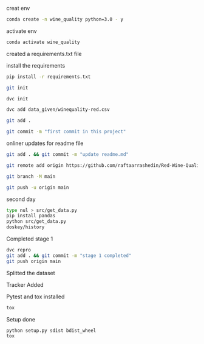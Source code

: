 creat env

```bash
conda create -n wine_quality python=3.0 - y
```

activate env

```bash
conda activate wine_quality
```
created a requirements.txt file

install the requirements 

```bash
pip install -r requirements.txt 
```
``` bash
git init
```

``` bash
dvc init
```

```bash
dvc add data_given/winequality-red.csv
```

```bash
git add .
```

```bash
git commit -m "first commit in this project"
```


onliner updates for readme file
```bash
git add . && git commit -m "update readme.md"

git remote add origin https://github.com/raftaarrashedin/Red-Wine-Quality-Project.git

git branch -M main

git push -u origin main
```

second day
``` bash
type nul > src/get_data.py
pip install pandas
python src/get_data.py
doskey/history
```

Completed stage 1
``` bash
dvc repro
git add . && git commit -m "stage 1 completed"
git push origin main
```

Splitted the dataset

Tracker Added

Pytest and tox installed

```bash
tox
```

Setup done
```bash
python setup.py sdist bdist_wheel
tox
```